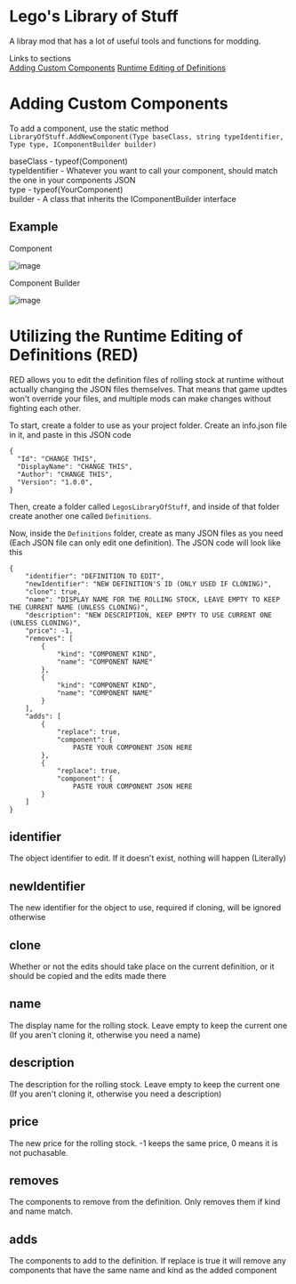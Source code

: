 # Lego's Library of Stuff

A libray mod that has a lot of useful tools and functions for modding. 

Links to sections  
[Adding Custom Components](https://github.com/legotrainkid/Legos-Railroader-Mod-Docs/edit/main/Library-Of-Stuff.md#adding-custom-components)
[Runtime Editing of Definitions](https://github.com/legotrainkid/Legos-Railroader-Mod-Docs/blob/main/Library-Of-Stuff.md#utilizing-the-runtime-editing-of-definitions-red)  

# Adding Custom Components

To add a component, use the static method `LibraryOfStuff.AddNewComponent(Type baseClass, string typeIdentifier, Type type, IComponentBuilder builder)`   

baseClass - typeof(Component)  
typeIdentifier - Whatever you want to call your component, should match the one in your components JSON  
type - typeof(YourComponent)  
builder - A class that inherits the IComponentBuilder interface  

## Example

Component

![image](https://github.com/user-attachments/assets/d74d4ba0-c046-4244-90f8-a7fbc142cb3e)  

Component Builder  

![image](https://github.com/user-attachments/assets/51668cd0-bd6c-4db9-89fb-f38b0c1e2566)


# Utilizing the Runtime Editing of Definitions (RED)

RED allows you to edit the definition files of rolling stock at runtime without actually changing the JSON files themselves. That means that game updtes won't override your files, and multiple mods can make changes without fighting each other.

To start, create a folder to use as your project folder. Create an info.json file in it, and paste in this JSON code  
```
{
  "Id": "CHANGE THIS",
  "DisplayName": "CHANGE THIS",
  "Author": "CHANGE THIS",
  "Version": "1.0.0",
}
```

Then, create a folder called `LegosLibraryOfStuff`, and inside of that folder create another one called `Definitions`.  

Now, inside the `Definitions` folder, create as many JSON files as you need (Each JSON file can only edit one definition). The JSON code will look like this  
```
{
    "identifier": "DEFINITION TO EDIT",
    "newIdentifier": "NEW DEFINITION'S ID (ONLY USED IF CLONING)",
    "clone": true,
    "name": "DISPLAY NAME FOR THE ROLLING STOCK, LEAVE EMPTY TO KEEP THE CURRENT NAME (UNLESS CLONING)",
    "description": "NEW DESCRIPTION, KEEP EMPTY TO USE CURRENT ONE (UNLESS CLONING)",
    "price": -1,
    "removes": [
        {
            "kind": "COMPONENT KIND",
            "name": "COMPONENT NAME"
        },
        {
            "kind": "COMPONENT KIND",
            "name": "COMPONENT NAME"
        }
    ],
    "adds": [
        {
            "replace": true,
            "component": {
                PASTE YOUR COMPONENT JSON HERE
        },
        {
            "replace": true,
            "component": {
                PASTE YOUR COMPONENT JSON HERE
        }
    ]
}
```

## identifier

The object identifier to edit. If it doesn't exist, nothing will happen (Literally)

## newIdentifier

The new identifier for the object to use, required if cloning, will be ignored otherwise

## clone

Whether or not the edits should take place on the current definition, or it should be copied and the edits made there

## name

The display name for the rolling stock. Leave empty to keep the current one (If you aren't cloning it, otherwise you need a name)

## description

The description for the rolling stock. Leave empty to keep the current one (If you aren't cloning it, otherwise you need a description)

## price

The new price for the rolling stock. -1 keeps the same price, 0 means it is not puchasable.

## removes

The components to remove from the definition. Only removes them if kind and name match.

## adds

The components to add to the definition. If replace is true it will remove any components that have the same name and kind as the added component


